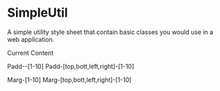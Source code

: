 # SimpleUtil
A simple utility style sheet that contain basic classes you would use in a web application.

Current Content

Padd--[1-10]
Padd-[top,bott,left,right]-[1-10]

Marg-[1-10]
Marg-[top,bott,left,right]-[1-10]
